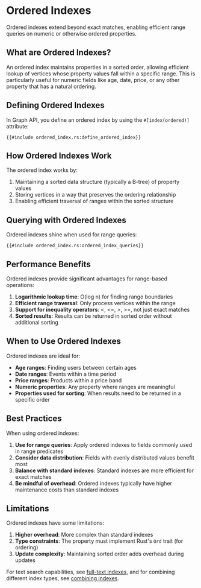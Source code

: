 # Ordered Indexes

Ordered indexes extend beyond exact matches, enabling efficient range queries on numeric or otherwise ordered
properties.

## What are Ordered Indexes?

An ordered index maintains properties in a sorted order, allowing efficient lookup of vertices whose property values
fall within a specific range. This is particularly useful for numeric fields like age, date, price, or any other
property that has a natural ordering.

## Defining Ordered Indexes

In Graph API, you define an ordered index by using the `#[index(ordered)]` attribute:

```rust,noplayground
{{#include ordered_index.rs:define_ordered_index}}
```

## How Ordered Indexes Work

The ordered index works by:

1. Maintaining a sorted data structure (typically a B-tree) of property values
2. Storing vertices in a way that preserves the ordering relationship
3. Enabling efficient traversal of ranges within the sorted structure

## Querying with Ordered Indexes

Ordered indexes shine when used for range queries:

```rust,noplayground
{{#include ordered_index.rs:ordered_index_queries}}
```

## Performance Benefits

Ordered indexes provide significant advantages for range-based operations:

1. **Logarithmic lookup time**: O(log n) for finding range boundaries
2. **Efficient range traversal**: Only process vertices within the range
3. **Support for inequality operators**: <, <=, >, >=, not just exact matches
4. **Sorted results**: Results can be returned in sorted order without additional sorting

## When to Use Ordered Indexes

Ordered indexes are ideal for:

- **Age ranges**: Finding users between certain ages
- **Date ranges**: Events within a time period
- **Price ranges**: Products within a price band
- **Numeric properties**: Any property where ranges are meaningful
- **Properties used for sorting**: When results need to be returned in a specific order

## Best Practices

When using ordered indexes:

1. **Use for range queries**: Apply ordered indexes to fields commonly used in range predicates
2. **Consider data distribution**: Fields with evenly distributed values benefit most
3. **Balance with standard indexes**: Standard indexes are more efficient for exact matches
4. **Be mindful of overhead**: Ordered indexes typically have higher maintenance costs than standard indexes

## Limitations

Ordered indexes have some limitations:

1. **Higher overhead**: More complex than standard indexes
2. **Type constraints**: The property must implement Rust's `Ord` trait (for ordering)
3. **Update complexity**: Maintaining sorted order adds overhead during updates

For text search capabilities, see [full-text indexes](./full_text_index.md), and for combining different index types,
see [combining indexes](./combining_indexes.md).